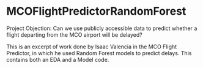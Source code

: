 # MCOFlightPredictorRandomForest
Project Objection: Can we use publicly accessible data to predict whether a flight departing from the MCO airport will be delayed?

This is an excerpt of work done by Isaac Valencia in the MCO Flight Predictor, in which he used Random Forest models to predict delays. This contains both an EDA and a Model code.

